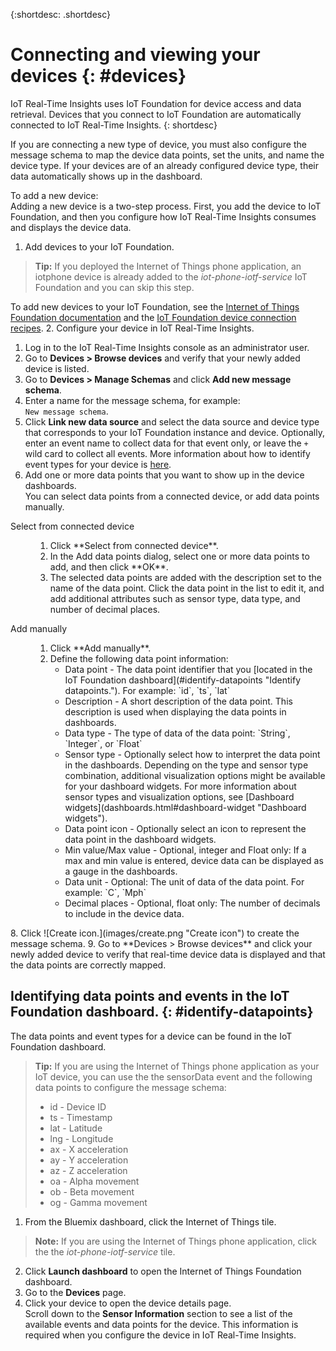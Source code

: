 {:shortdesc: .shortdesc}

# Connecting and viewing your devices {: #devices}

IoT Real-Time Insights uses IoT Foundation for device access and data retrieval. Devices that you connect to IoT Foundation are automatically connected to IoT Real-Time Insights.
{: shortdesc}

If you are connecting a new type of device, you must also configure the message schema to map the device data points, set the units, and name the device type. If your devices are of an already configured device type, their data automatically shows up in the dashboard.

To add a new device:  
Adding a new device is a two-step process. First, you add the device to IoT Foundation, and then you configure how IoT Real-Time Insights consumes and displays the device data.
1. Add devices to your IoT Foundation.
> **Tip:** If you deployed the Internet of Things phone application, an iotphone device is already added to the *iot-phone-iotf-service* IoT Foundation and you can skip this step.  

  To add new devices to your IoT Foundation, see the [Internet of Things Foundation documentation](https://www.ng.bluemix.net/docs/services/IoT/index.html) and the [IoT Foundation device connection recipes](https://developer.ibm.com/recipes/?post_type=tutorials&s=IoTF).
2. Configure your device in IoT Real-Time Insights.  
  1. Log in to the IoT Real-Time Insights console as an administrator user.
  9. Go to **Devices > Browse devices** and verify that your newly added device is listed.
  3. Go to **Devices > Manage Schemas** and click **Add new message schema**.  
  4. Enter a name for the message schema, for example:  
  `New message schema`.
  5. Click **Link new data source** and select the data source and device type that corresponds to your IoT Foundation instance and device. Optionally, enter an event name to collect data for that event only, or leave the `+` wild card to collect all events. More information about how to identify event types for your device is [here](#identify-datapoints "Identify datapoints.").
  6. Add one or more data points that you want to show up in the device dashboards.  
    You can select data points from a connected device, or add data points manually.  
  <dl>
  <dt>Select from connected device</dt>
  <dd>
  <ol>
    <li>Click **Select from connected device**.</li>  
    <li>In the Add data points dialog, select one or more data points to add, and then click **OK**.</li>   
    <li>The selected data points are added with the description set to the name of the data point. Click the data point in the list to edit it, and add additional attributes such as sensor type, data type, and number of decimal places.</li>
  </ol>
  </dd>
  <dt>Add manually</dt>
  <dd>
  <ol>
    <li>Click **Add manually**.</li>
    <li>Define the following data point information:
    <ul>  
    <li> Data point - The data point identifier that you [located in the IoT Foundation dashboard](#identify-datapoints "Identify datapoints."). For example:  
   `id`, `ts`, `lat`  </li>
   <li>Description - A short description of the data point. This description is used when displaying the data points in dashboards.</li>
   <li>Data type - The type of data of the data point:  
   `String`, `Integer`, or `Float`</li>
     <li>Sensor type - Optionally select how to interpret the data point in the dashboards. Depending on the type and sensor type combination, additional visualization options might be available for your dashboard widgets. For more information about sensor types and visualization options, see [Dashboard widgets](dashboards.html#dashboard-widget "Dashboard widgets").</li>
    <li>Data point icon - Optionally select an icon to represent the data point in the dashboard widgets.</li>
    <li>Min value/Max value - Optional, integer and Float only: If a max and min value is entered, device data can be displayed as a gauge in the dashboards.</li>
    <li>Data unit - Optional: The unit of data of the data point. For example:  
     `C`, `Mph`  </li>
     <li> Decimal places - Optional, float only: The number of decimals to include in the device data.</li>
     </ul></li>
     </ol>
    </dd>
  </dl>
   8. Click ![Create icon.](images/create.png "Create icon") to create the message schema.
   9. Go to **Devices > Browse devices** and click your newly added device to  
  verify that real-time device data is displayed and that the data points are correctly mapped.

## Identifying data points and events in the IoT Foundation dashboard. {: #identify-datapoints}
The data points and event types for a device can be found in the IoT Foundation dashboard.
>**Tip:** If you are using the Internet of Things phone application as your IoT device, you can use the the sensorData event and the following data points to configure the message schema:
>- id - Device ID
>- ts - Timestamp
>- lat - Latitude
>- lng - Longitude
>- ax - X acceleration
>- ay - Y acceleration
>- az - Z acceleration
>- oa - Alpha movement
>- ob - Beta movement
>- og - Gamma movement

1. From the Bluemix dashboard, click the Internet of Things tile.  
>**Note:**  If you are using the Internet of Things phone application, click the the *iot-phone-iotf-service* tile.  
2. Click **Launch dashboard** to open the Internet of Things Foundation dashboard.
3. Go to the **Devices** page.
4. Click your device to open the device details page.  
  Scroll down to the **Sensor Information** section to see a list of the available events and data points for the device. This information is required when you configure the device in IoT Real-Time Insights.
